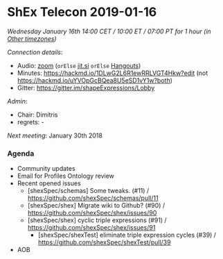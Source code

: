 # ShEx Telecon 2019-01-16

*Wednesday January 16th 14:00 CET / 10:00 ET / 07:00 PT for 1 hour (in [Other timezones](https://www.timeanddate.com/worldclock/fixedtime.html?msg=ShEx+CG&iso=20190116T14&p1=195&ah=1))*

*Connection details*:
* Audio: [zoom](https://zoom.us/j/441496948) (`orElse` [jit.si](https://meet.jit.si/ShEx) `orElse` [Hangouts](http://tinyurl.com/ShEx-hangouts))
* Minutes: https://hackmd.io/1DLwG2L6R1ewRRLVGT4Hkw?edit (not https://hackmd.io/uYVOpGcBQea8U5eSD1vY1w?both)
* Gitter: https://gitter.im/shapeExpressions/Lobby

*Admin*:
 * Chair: Dimitris
 * regrets: -

*Next meeting*: January 30th 2018

### Agenda

* Community updates
* Email for Profiles Ontology review
* Recent opened issues
  * [shexSpec/schemas] Some tweaks. (#11) / https://github.com/shexSpec/schemas/pull/11
  * [shexSpec/shex] Migrate wiki to Github? (#90) / https://github.com/shexSpec/shex/issues/90
  * [shexSpec/shex] cyclic triple expressions (#91) / https://github.com/shexSpec/shex/issues/91
    * [shexSpec/shexTest] eliminate triple expression cycles (#39) / https://github.com/shexSpec/shexTest/pull/39
* AOB
